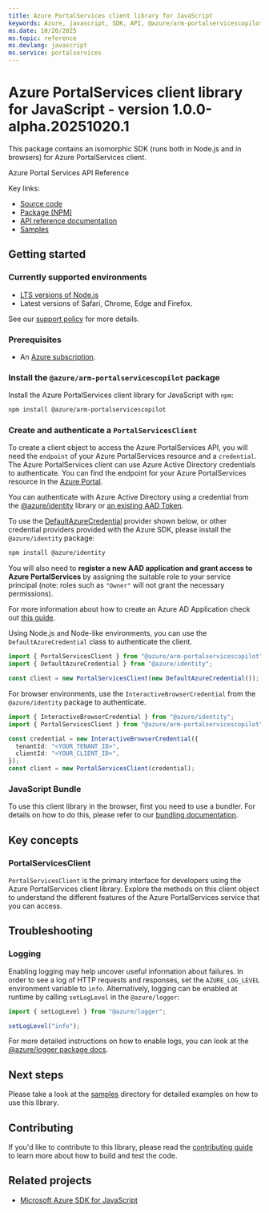 ```yaml
---
title: Azure PortalServices client library for JavaScript
keywords: Azure, javascript, SDK, API, @azure/arm-portalservicescopilot, portalservices
ms.date: 10/20/2025
ms.topic: reference
ms.devlang: javascript
ms.service: portalservices
---
```

# Azure PortalServices client library for JavaScript - version 1.0.0-alpha.20251020.1 


This package contains an isomorphic SDK (runs both in Node.js and in browsers) for Azure PortalServices client.

Azure Portal Services API Reference

Key links:

- [Source code](https://github.com/Azure/azure-sdk-for-js/tree/main/sdk/portalservices/arm-portalservicescopilot)
- [Package (NPM)](https://www.npmjs.com/package/@azure/arm-portalservicescopilot)
- [API reference documentation](https://learn.microsoft.com/javascript/api/@azure/arm-portalservicescopilot?view=azure-node-preview)
- [Samples](https://github.com/Azure/azure-sdk-for-js/tree/main/sdk/portalservices/arm-portalservicescopilot/samples)

## Getting started

### Currently supported environments

- [LTS versions of Node.js](https://github.com/nodejs/release#release-schedule)
- Latest versions of Safari, Chrome, Edge and Firefox.

See our [support policy](https://github.com/Azure/azure-sdk-for-js/blob/main/SUPPORT.md) for more details.

### Prerequisites

- An [Azure subscription][azure_sub].

### Install the `@azure/arm-portalservicescopilot` package

Install the Azure PortalServices client library for JavaScript with `npm`:

```bash
npm install @azure/arm-portalservicescopilot
```

### Create and authenticate a `PortalServicesClient`

To create a client object to access the Azure PortalServices API, you will need the `endpoint` of your Azure PortalServices resource and a `credential`. The Azure PortalServices client can use Azure Active Directory credentials to authenticate.
You can find the endpoint for your Azure PortalServices resource in the [Azure Portal][azure_portal].

You can authenticate with Azure Active Directory using a credential from the [@azure/identity][azure_identity] library or [an existing AAD Token](https://github.com/Azure/azure-sdk-for-js/blob/master/sdk/identity/identity/samples/AzureIdentityExamples.md#authenticating-with-a-pre-fetched-access-token).

To use the [DefaultAzureCredential][defaultazurecredential] provider shown below, or other credential providers provided with the Azure SDK, please install the `@azure/identity` package:

```bash
npm install @azure/identity
```

You will also need to **register a new AAD application and grant access to Azure PortalServices** by assigning the suitable role to your service principal (note: roles such as `"Owner"` will not grant the necessary permissions).

For more information about how to create an Azure AD Application check out [this guide](https://learn.microsoft.com/azure/active-directory/develop/howto-create-service-principal-portal).

Using Node.js and Node-like environments, you can use the `DefaultAzureCredential` class to authenticate the client.

```ts snippet:ReadmeSampleCreateClient_Node
import { PortalServicesClient } from "@azure/arm-portalservicescopilot";
import { DefaultAzureCredential } from "@azure/identity";

const client = new PortalServicesClient(new DefaultAzureCredential());
```

For browser environments, use the `InteractiveBrowserCredential` from the `@azure/identity` package to authenticate.

```ts snippet:ReadmeSampleCreateClient_Browser
import { InteractiveBrowserCredential } from "@azure/identity";
import { PortalServicesClient } from "@azure/arm-portalservicescopilot";

const credential = new InteractiveBrowserCredential({
  tenantId: "<YOUR_TENANT_ID>",
  clientId: "<YOUR_CLIENT_ID>",
});
const client = new PortalServicesClient(credential);
```


### JavaScript Bundle
To use this client library in the browser, first you need to use a bundler. For details on how to do this, please refer to our [bundling documentation](https://aka.ms/AzureSDKBundling).

## Key concepts

### PortalServicesClient

`PortalServicesClient` is the primary interface for developers using the Azure PortalServices client library. Explore the methods on this client object to understand the different features of the Azure PortalServices service that you can access.

## Troubleshooting

### Logging

Enabling logging may help uncover useful information about failures. In order to see a log of HTTP requests and responses, set the `AZURE_LOG_LEVEL` environment variable to `info`. Alternatively, logging can be enabled at runtime by calling `setLogLevel` in the `@azure/logger`:

```ts snippet:SetLogLevel
import { setLogLevel } from "@azure/logger";

setLogLevel("info");
```

For more detailed instructions on how to enable logs, you can look at the [@azure/logger package docs](https://github.com/Azure/azure-sdk-for-js/tree/main/sdk/core/logger).

## Next steps

Please take a look at the [samples](https://github.com/Azure/azure-sdk-for-js/tree/main/sdk/portalservices/arm-portalservicescopilot/samples) directory for detailed examples on how to use this library.

## Contributing

If you'd like to contribute to this library, please read the [contributing guide](https://github.com/Azure/azure-sdk-for-js/blob/main/CONTRIBUTING.md) to learn more about how to build and test the code.

## Related projects

- [Microsoft Azure SDK for JavaScript](https://github.com/Azure/azure-sdk-for-js)

[azure_sub]: https://azure.microsoft.com/free/
[azure_portal]: https://portal.azure.com
[azure_identity]: https://github.com/Azure/azure-sdk-for-js/tree/main/sdk/identity/identity
[defaultazurecredential]: https://github.com/Azure/azure-sdk-for-js/tree/main/sdk/identity/identity#defaultazurecredential

